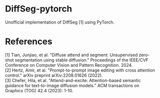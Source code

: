# DiffSeg-pytorch

Unofficial implementation of DiffSeg [1] using PyTorch.

# References
[1] Tian, Junjiao, et al. "Diffuse attend and segment: Unsupervised zero-shot segmentation using stable diffusion." Proceedings of the IEEE/CVF Conference on Computer Vision and Pattern Recognition. 2024.<br/>
[2] Hertz, Amir, et al. "Prompt-to-prompt image editing with cross attention control." arXiv preprint arXiv:2208.01626 (2022).<br/>
[3] Chefer, Hila, et al. "Attend-and-excite: Attention-based semantic guidance for text-to-image diffusion models." ACM transactions on Graphics (TOG) 42.4 (2023): 1-10.



